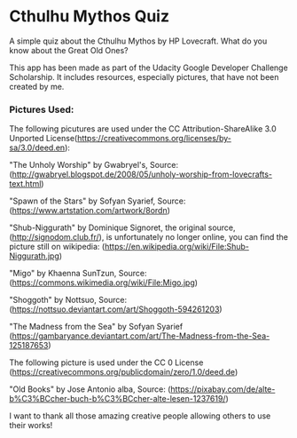 # Cthulhu Mythos Quiz

A simple quiz about the Cthulhu Mythos by HP Lovecraft. What do you know about the Great Old Ones?

This app has been made as part of the Udacity Google Developer Challenge Scholarship. It includes resources, especially pictures, that have not been created by me.

### Pictures Used:

The following picutures are used under the CC Attribution-ShareAlike 3.0 Unported License(https://creativecommons.org/licenses/by-sa/3.0/deed.en):

"The Unholy Worship" by Gwabryel's, Source: (http://gwabryel.blogspot.de/2008/05/unholy-worship-from-lovecrafts-text.html)

"Spawn of the Stars" by Sofyan Syarief, Source: (https://www.artstation.com/artwork/8ordn)

"Shub-Niggurath" by Dominique Signoret, the original source, (http://signodom.club.fr/), is unfortunately no longer online, you can find the picture still on wikipedia: (https://en.wikipedia.org/wiki/File:Shub-Niggurath.jpg)

"Migo" by Khaenna SunTzun, Source: (https://commons.wikimedia.org/wiki/File:Migo.jpg)

"Shoggoth" by Nottsuo, Source: (https://nottsuo.deviantart.com/art/Shoggoth-594261203)

"The Madness from the Sea" by Sofyan Syarief (https://gambaryance.deviantart.com/art/The-Madness-from-the-Sea-125187653)
  
  
The following picture is used under the CC 0 License (https://creativecommons.org/publicdomain/zero/1.0/deed.de)

"Old Books" by Jose Antonio alba, Source: (https://pixabay.com/de/alte-b%C3%BCcher-buch-b%C3%BCcher-alte-lesen-1237619/)

I want to thank all those amazing creative people allowing others to use their works!
